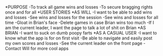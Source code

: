 *PURPOSE
    -To track all game wins and losses
    -To secure bragging rights once and for all
*USER STORIES
    *AS WILL
        -I want to be able to add wins and losses
        -See wins and losses for the session
        -See wins and losses for all time
        -Gloat in Brian's face
        -Delete games in case Brian wins too much
        -If I am the current leader, I want the page to talk a lot of shit on Brian
    *AS BRIAN
        -I want to suck on dumb poopy farts
    *AS A CASUAL USER
        -I want to know what the app is for on first visit
        -Be able to navigate and easily post my own scores and losses
        -See the current leader on the front page
        -Contact Will for more cool apps 
